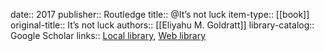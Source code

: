 date:: 2017
publisher:: Routledge
title:: @It’s not luck
item-type:: [[book]]
original-title:: It’s not luck
authors:: [[Eliyahu M. Goldratt]]
library-catalog:: Google Scholar
links:: [Local library](zotero://select/library/items/6K9CSN6X), [Web library](https://www.zotero.org/users/6520516/items/6K9CSN6X)
